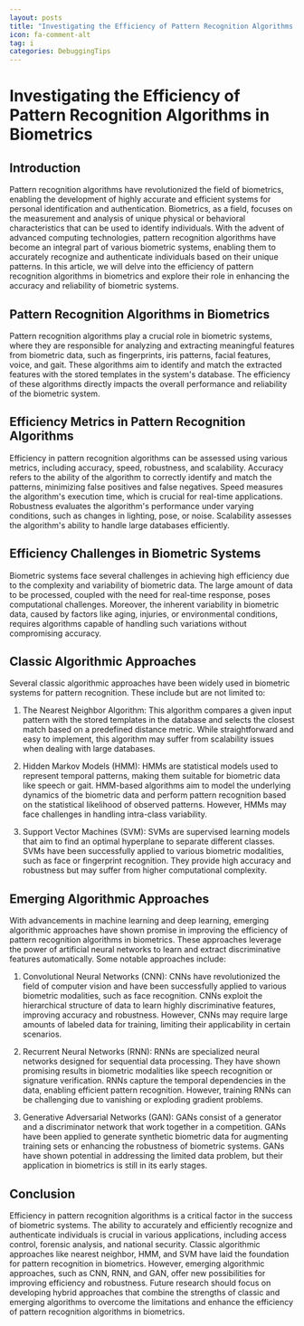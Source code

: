 ```yaml
---
layout: posts
title: "Investigating the Efficiency of Pattern Recognition Algorithms in Biometrics"
icon: fa-comment-alt
tag: i    
categories: DebuggingTips
---
```



# Investigating the Efficiency of Pattern Recognition Algorithms in Biometrics

## Introduction

Pattern recognition algorithms have revolutionized the field of biometrics, enabling the development of highly accurate and efficient systems for personal identification and authentication. Biometrics, as a field, focuses on the measurement and analysis of unique physical or behavioral characteristics that can be used to identify individuals. With the advent of advanced computing technologies, pattern recognition algorithms have become an integral part of various biometric systems, enabling them to accurately recognize and authenticate individuals based on their unique patterns. In this article, we will delve into the efficiency of pattern recognition algorithms in biometrics and explore their role in enhancing the accuracy and reliability of biometric systems.

## Pattern Recognition Algorithms in Biometrics

Pattern recognition algorithms play a crucial role in biometric systems, where they are responsible for analyzing and extracting meaningful features from biometric data, such as fingerprints, iris patterns, facial features, voice, and gait. These algorithms aim to identify and match the extracted features with the stored templates in the system's database. The efficiency of these algorithms directly impacts the overall performance and reliability of the biometric system.

## Efficiency Metrics in Pattern Recognition Algorithms

Efficiency in pattern recognition algorithms can be assessed using various metrics, including accuracy, speed, robustness, and scalability. Accuracy refers to the ability of the algorithm to correctly identify and match the patterns, minimizing false positives and false negatives. Speed measures the algorithm's execution time, which is crucial for real-time applications. Robustness evaluates the algorithm's performance under varying conditions, such as changes in lighting, pose, or noise. Scalability assesses the algorithm's ability to handle large databases efficiently.

## Efficiency Challenges in Biometric Systems

Biometric systems face several challenges in achieving high efficiency due to the complexity and variability of biometric data. The large amount of data to be processed, coupled with the need for real-time response, poses computational challenges. Moreover, the inherent variability in biometric data, caused by factors like aging, injuries, or environmental conditions, requires algorithms capable of handling such variations without compromising accuracy.

## Classic Algorithmic Approaches

Several classic algorithmic approaches have been widely used in biometric systems for pattern recognition. These include but are not limited to:

1. The Nearest Neighbor Algorithm: This algorithm compares a given input pattern with the stored templates in the database and selects the closest match based on a predefined distance metric. While straightforward and easy to implement, this algorithm may suffer from scalability issues when dealing with large databases.

2. Hidden Markov Models (HMM): HMMs are statistical models used to represent temporal patterns, making them suitable for biometric data like speech or gait. HMM-based algorithms aim to model the underlying dynamics of the biometric data and perform pattern recognition based on the statistical likelihood of observed patterns. However, HMMs may face challenges in handling intra-class variability.

3. Support Vector Machines (SVM): SVMs are supervised learning models that aim to find an optimal hyperplane to separate different classes. SVMs have been successfully applied to various biometric modalities, such as face or fingerprint recognition. They provide high accuracy and robustness but may suffer from higher computational complexity.

## Emerging Algorithmic Approaches

With advancements in machine learning and deep learning, emerging algorithmic approaches have shown promise in improving the efficiency of pattern recognition algorithms in biometrics. These approaches leverage the power of artificial neural networks to learn and extract discriminative features automatically. Some notable approaches include:

1. Convolutional Neural Networks (CNN): CNNs have revolutionized the field of computer vision and have been successfully applied to various biometric modalities, such as face recognition. CNNs exploit the hierarchical structure of data to learn highly discriminative features, improving accuracy and robustness. However, CNNs may require large amounts of labeled data for training, limiting their applicability in certain scenarios.

2. Recurrent Neural Networks (RNN): RNNs are specialized neural networks designed for sequential data processing. They have shown promising results in biometric modalities like speech recognition or signature verification. RNNs capture the temporal dependencies in the data, enabling efficient pattern recognition. However, training RNNs can be challenging due to vanishing or exploding gradient problems.

3. Generative Adversarial Networks (GAN): GANs consist of a generator and a discriminator network that work together in a competition. GANs have been applied to generate synthetic biometric data for augmenting training sets or enhancing the robustness of biometric systems. GANs have shown potential in addressing the limited data problem, but their application in biometrics is still in its early stages.

## Conclusion

Efficiency in pattern recognition algorithms is a critical factor in the success of biometric systems. The ability to accurately and efficiently recognize and authenticate individuals is crucial in various applications, including access control, forensic analysis, and national security. Classic algorithmic approaches like nearest neighbor, HMM, and SVM have laid the foundation for pattern recognition in biometrics. However, emerging algorithmic approaches, such as CNN, RNN, and GAN, offer new possibilities for improving efficiency and robustness. Future research should focus on developing hybrid approaches that combine the strengths of classic and emerging algorithms to overcome the limitations and enhance the efficiency of pattern recognition algorithms in biometrics.